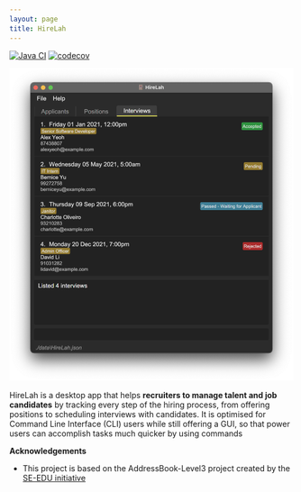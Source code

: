 ```yaml
---
layout: page
title: HireLah
---
```


[![Java CI](https://github.com/AY2122S2-CS2103-W17-4/tp/actions/workflows/gradle.yml/badge.svg)](https://github.com/AY2122S2-CS2103-W17-4/tp/actions/workflows/gradle.yml)
[![codecov](https://codecov.io/gh/AY2122S2-CS2103-W17-4/tp/branch/master/graph/badge.svg?token=9JSGEC8BP1)](https://codecov.io/gh/AY2122S2-CS2103-W17-4/tp)

![Ui](images/Ui.png)

HireLah is a desktop app that helps **recruiters to manage talent and job candidates** by tracking every step of the hiring process,
from offering positions to scheduling interviews with candidates. It is optimised for Command Line Interface (CLI) users while still offering a GUI, so that power users can accomplish tasks much quicker by using commands



**Acknowledgements**

* This project is based on the AddressBook-Level3 project created by the [SE-EDU initiative](https://se-education.org)
